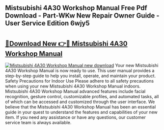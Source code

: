 ## Mistsubishi 4A30 Workshop Manual Free Pdf Download - Part-WKw New Repair Owner Guide - User Service Edition 6wjy5

# <h2><a href="http://bc68794.oget.top/?id=Mistsubishi+4A30+Workshop+Manual">🔗Download New 👉🔴 Mistsubishi 4A30 Workshop Manual</a></h2>

[![Mistsubishi 4A30 Workshop Manual new download](https://i.imgur.com/5g1atiW.png)](http://bc68794.oget.top/?id=Mistsubishi+4A30+Workshop+Manual)
Your new Mistsubishi 4A30 Workshop Manual is now ready to use. This user manual provides a step-by-step guide to help you install, operate, and maintain your product. Safety Precautions for Indoor Use Please adhere to all safety precautions when using your new Mistsubishi 4A30 Workshop Manual indoors. Mistsubishi 4A30 Workshop Manual advanced features include facial recognition, gesture control, customizable profiles, and automated tasks, all of which can be accessed and customized through the user interface. We believe that the Mistsubishi 4A30 Workshop Manual has been an essential guide in your quest to understand the features and capabilities of your new item. If you need any assistance or have any questions, our customer service team is always available.

